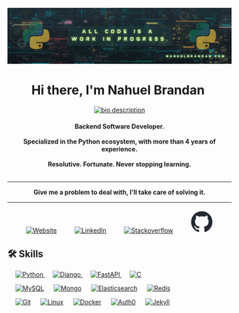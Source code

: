 ![banner](./resources/banner.png)

<h1 align="center">Hi there, I'm Nahuel Brandan 
<img src="https://media.giphy.com/media/hvRJCLFzcasrR4ia7z/giphy.gif" width="35" alt="">
</h1>

<p align="center">
  <a href="https://github.com/DenverCoder1/readme-typing-svg">
    <img src="https://readme-typing-svg.herokuapp.com?lines=Backend+Software+Developer;Specialized+in+the+Python+ecosystem;Never%20stopping%20learning&center=true&width=500&height=50" alt="bio description">
  </a>
</p>

<h4 align="center">
Backend Software Developer.<br><br>
Specialized in the Python ecosystem, with more than 4 years of experience.<br><br>
Resolutive. Fortunate. Never stopping learning.<br><br>
<hr>
Give me a problem to deal with, I'll take care of solving it.
<hr>
</h4>

<p align="center">
  <a href="https://www.nahuelbrandan.com/"><img src="https://www.nahuelbrandan.com/assets/img/logo2.png" alt="Website" width="50px"/></a>
  &emsp;  &emsp;
  <a href="https://linkedin.com/in/nahuelbrandan"><img src="https://i.postimg.cc/15DtHwP7/linkedin.png" alt="LinkedIn" width="50px"/></a>
  &emsp;  &emsp;
  <a href="https://stackoverflow.com/users/6125910/neobraf"><img src="https://i.postimg.cc/MGHqhQ2S/stack-overflow.png" alt="Stackoverflow" width="50px"/></a>
  &emsp;  &emsp;
  <a href="https://github.com/nahuelbrandan">
    <picture>
      <source media="(prefers-color-scheme: dark)" srcset="./resources/github-mark/github-mark-white.svg">
      <source media="(prefers-color-scheme: light)" srcset="./resources/github-mark/github-mark.svg">
      <img src="./resources/github-mark/github-mark.png" alt="GitHub" width="50px">
    </picture>
  </a>
</p>

## 🛠️ Skills

<p align="left"> 
  &emsp; 
   <a href="https://www.python.org" target="_blank">
    <img alt="Python" src="https://img.shields.io/badge/Python%20-3770A0.svg?logo=python&logoColor=white">
  </a>
  &emsp;
  <a href="https://www.djangoproject.com/" target="_blank"> 
    <img alt="Django" src="https://img.shields.io/badge/Django%20-36926F.svg?logo=django">
  </a> 
  &emsp;
  <a href="https://fastapi.tiangolo.com/" target="_blank"> 
    <img alt="FastAPI" src="https://img.shields.io/badge/FastAPI%20-3E609E.svg?logo=fastapi">
  </a> 
  &emsp;
  <a href="https://www.cprogramming.com/" target="_blank"> 
    <img alt="C" src="https://img.shields.io/badge/C%20-A3B3C6.svg?logo=c&logoColor=white">
  </a> 

</p>


<p align="left">
  &emsp;
    <a href="https://www.mysql.com/"><img alt="MySQL" src ="https://img.shields.io/badge/MySQL-00758F.svg?style=flat&logo=MySQL&logoColor=white"/></a>
  &emsp;
    <a href="https://www.mongodb.com/"><img alt="Mongo" src ="https://img.shields.io/badge/Mongo-10AA50.svg?style=flat&logo=Mongodb&logoColor=white"/></a>
  &emsp;
    <a href="https://www.elastic.co/"><img alt="Elasticsearch" src ="https://img.shields.io/badge/Elasticsearch-7DE2D1.svg?style=flat&logo=Elastic&logoColor=black"/></a>
  &emsp;
    <a href="https://redis.io/"><img alt="Redis" src ="https://img.shields.io/badge/Redis-D92B21.svg?style=flat&logo=Redis&logoColor=white"/></a>
 </p>

<p>
  &emsp;
    <a href="https://git-scm.com/"><img alt="Git" src="https://img.shields.io/badge/Git%20-%23F05033.svg?logo=git&logoColor=white"></a>
  &emsp;
    <a href="https://en.wikipedia.org/wiki/Linux"><img alt="Linux" src="https://img.shields.io/badge/Linux-FCC624?style=flat&logo=linux&logoColor=black"></a>
  &emsp;
    <a href="https://www.docker.com/"><img alt="Docker" src="https://img.shields.io/badge/Docker-099CEC?style=flat&logo=Docker&logoColor=white"></a>
  &emsp;
    <a href="https://auth0.com/"><img alt="Auth0" src="https://img.shields.io/badge/Auth0-E45123?style=flat&logo=Auth0&logoColor=white"></a>
  &emsp;
    <a href="https://jekyllrb.com/"><img alt="Jekyll" src="https://img.shields.io/badge/Jekyll-D70000?style=flat&logo=Jekyll&logoColor=white"></a>
  &emsp;
</p>


